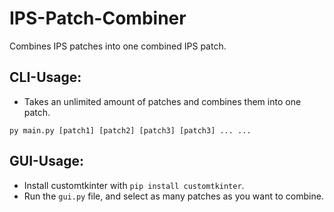 # IPS-Patch-Combiner
Combines IPS patches into one combined IPS patch.

## CLI-Usage:
- Takes an unlimited amount of patches and combines them into one patch.
```
py main.py [patch1] [patch2] [patch3] [patch3] ... ...
```
## GUI-Usage:
- Install customtkinter with `pip install customtkinter`.
- Run the `gui.py` file, and select as many patches as you want to combine.
